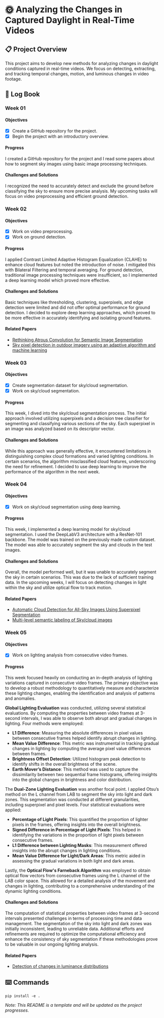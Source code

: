 # 🌞 Analyzing the Changes in Captured Daylight in Real-Time Videos

## 📋 Project Overview

This project aims to develop new methods for analyzing changes in daylight conditions captured in real-time videos. We focus on detecting, extracting, and tracking temporal changes, motion, and luminous changes in video footage.

## 📖 Log Book

### Week 01

#### Objectives

- [x] Create a GitHub repository for the project.
- [x] Begin the project with an introductory overview.

#### Progress

I created a GitHub repository for the project and I read some papers about how to segment sky images using basic image processing techniques.

#### Challenges and Solutions

I recognized the need to accurately detect and exclude the ground before classifying the sky to ensure more precise analysis. My upcoming tasks will focus on video preprocessing and efficient ground detection.

### Week 02

#### Objectives

- [x] Work on video preprocessing.
- [x] Work on ground detection.

#### Progress

I applied Contrast Limited Adaptive Histogram Equalization (CLAHE) to enhance cloud features but noted the introduction of noise. I mitigated this with Bilateral Filtering and temporal averaging. For ground detection, traditional image processing techniques were insufficient, so I implemented a deep learning model which proved more effective.

#### Challenges and Solutions

Basic techniques like thresholding, clustering, superpixels, and edge detection were limited and did not offer optimal performance for ground detection. I decided to explore deep learning approaches, which proved to be more effective in accurately identifying and isolating ground features.

#### Related Papers

- [Rethinking Atrous Convolution for Semantic Image Segmentation](https://arxiv.org/abs/1706.05587)
- [Sky pixel detection in outdoor imagery using an adaptive algorithm
and machine learning](https://arxiv.org/abs/1910.03182)

### Week 03

#### Objectives

- [x] Create segmentation dataset for sky/cloud segmentation.
- [x] Work on sky/cloud segmentation.

#### Progress

This week, I dived into the sky/cloud segmentation process. The initial approach involved utilizing superpixels and a decision tree classifier for segmenting and classifying various sections of the sky. Each superpixel in an image was analyzed based on its descriptor vector.

#### Challenges and Solutions

While this approach was generally effective, it encountered limitations in distinguishing complex cloud formations and varied lighting conditions. In certain scenarios, the algorithm misclassified cloud features, underscoring the need for refinement. I decided to use deep learning to improve the performance of the algorithm in the next week.

### Week 04

#### Objectives

- [x] Work on sky/cloud segmentation using deep learning.

#### Progress

This week, I implemented a deep learning model for sky/cloud segmentation. I used the DeepLabV3 architecture with a ResNet-101 backbone. The model was trained on the previously made custom dataset. The model was able to accurately segment the sky and clouds in the test images.

#### Challenges and Solutions

Overall, the model performed well, but it was unable to accurately segment the sky in certain scenarios. This was due to the lack of sufficient training data. In the upcoming weeks, I will focus on detecting changes in light within the sky and utilize optical flow to track motion.

#### Related Papers

- [Automatic Cloud Detection for All-Sky Images
Using Superpixel Segmentation](https://ieeexplore.ieee.org/document/6874559)
- [Multi-level semantic labeling of Sky/cloud images](https://ieeexplore.ieee.org/document/7350876)

### Week 05

#### Objectives

- [x] Work on lighting analysis from consecutive video frames.

#### Progress

This week focused heavily on conducting an in-depth analysis of lighting variations captured in consecutive video frames. The primary objective was to develop a robust methodology to quantitatively measure and characterize these lighting changes, enabling the identification and analysis of patterns and anomalies.

**Global Lighting Evaluation** was conducted, utilizing several statistical evaluations. By computing the properties between video frames at 3-second intervals, I was able to observe both abrupt and gradual changes in lighting. Four methods were employed:

- **L1 Difference**: Measuring the absolute differences in pixel values between consecutive frames helped identify abrupt changes in lighting.
- **Mean Value Difference**: This metric was instrumental in tracking gradual changes in lighting by computing the average pixel value differences between frames.
- **Brightness Offset Detection**: Utilized histogram peak detection to identify shifts in the overall brightness of the scene.
- **Earth Mover’s Distance**: This method was used to capture the dissimilarity between two sequential frame histograms, offering insights into the global changes in brightness and color distribution.

The **Dual-Zone Lighting Evaluation** was another focal point. I applied Otsu’s method on the L channel from LAB to segment the sky into light and dark zones. This segmentation was conducted at different granularities, including superpixel and pixel levels. Four statistical evaluations were applied:
- **Percentage of Light Pixels**: This quantified the proportion of lighter pixels in the frames, offering insights into the overall brightness.
- **Signed Difference in Percentage of Light Pixels**: This helped in identifying the variations in the proportion of light pixels between consecutive frames.
- **L1 Difference between Lighting Masks**: This measurement offered insights into the abrupt changes in lighting conditions.
- **Mean Value Difference for Light/Dark Areas**: This metric aided in assessing the gradual variations in both light and dark areas.

Lastly, the **Optical Flow's Farneback Algorithm** was employed to obtain optical flow vectors from consecutive frames using the L channel of the LAB color space. This allowed for a detailed analysis of the movement and changes in lighting, contributing to a comprehensive understanding of the dynamic lighting conditions.

#### Challenges and Solutions

The computation of statistical properties between video frames at 3-second intervals presented challenges in terms of processing time and data management. The segmentation of the sky into light and dark zones was initially inconsistent, leading to unreliable data. Additional efforts and refinements are required to optimize the computational efficiency and enhance the consistency of sky segmentation if these methodologies prove to be valuable in our ongoing lighting analysis.

#### Related Papers

- [Detection of changes in luminance distributions](https://jov.arvojournals.org/article.aspx?articleid=2121050)

## ⌨️ Commands
```
pip install -e .
```

_Note: This README is a template and will be updated as the project progresses._
